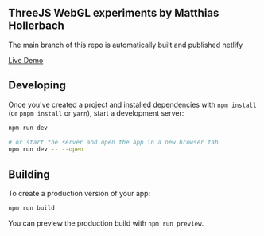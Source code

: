## ThreeJS WebGL experiments by Matthias Hollerbach

The main branch of this repo is automatically built and published netlify

[Live Demo](https://kinglouie-three.netlify.app)

## Developing

Once you've created a project and installed dependencies with `npm install` (or `pnpm install` or `yarn`), start a development server:

```bash
npm run dev

# or start the server and open the app in a new browser tab
npm run dev -- --open
```

## Building

To create a production version of your app:

```bash
npm run build
```

You can preview the production build with `npm run preview`.
